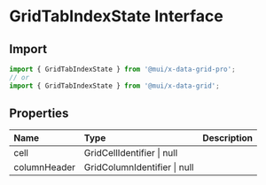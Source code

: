 # GridTabIndexState Interface

<p class="description"></p>

## Import

```js
import { GridTabIndexState } from '@mui/x-data-grid-pro';
// or
import { GridTabIndexState } from '@mui/x-data-grid';
```

## Properties

| Name                                        | Type                                                        | Description |
| :------------------------------------------ | :---------------------------------------------------------- | :---------- |
| <span class="prop-name">cell</span>         | <span class="prop-type">GridCellIdentifier \| null</span>   |             |
| <span class="prop-name">columnHeader</span> | <span class="prop-type">GridColumnIdentifier \| null</span> |             |
